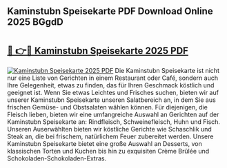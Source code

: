 ## Kaminstubn Speisekarte PDF Download Online 2025 BGgdD

# <h2><a href="http://gcct17.nevu.top/?p=Kaminstubn+Speisekarte">🔗 👉🔴 Kaminstubn Speisekarte 2025 PDF</a></h2>

[![Kaminstubn Speisekarte 2025 PDF](https://i.imgur.com/dBaPXMq.png)](http://gcct17.nevu.top/?p=Kaminstubn+Speisekarte)
Die Kaminstubn Speisekarte ist nicht nur eine Liste von Gerichten in einem Restaurant oder Café, sondern auch Ihre Gelegenheit, etwas zu finden, das für Ihren Geschmack köstlich und geeignet ist. Wenn Sie etwas Leichtes und Frisches suchen, bieten wir auf unserer Kaminstubn Speisekarte unseren Salatbereich an, in dem Sie aus frischen Gemüse- und Obstsalaten wählen können. Für diejenigen, die Fleisch lieben, bieten wir eine umfangreiche Auswahl an Gerichten auf der Kaminstubn Speisekarte an: Rindfleisch, Schweinefleisch, Huhn und Fisch. Unseren Auserwählten bieten wir köstliche Gerichte wie Schaschlik und Steak an, die bei frischem, natürlichem Feuer zubereitet werden. Unsere Kaminstubn Speisekarte bietet eine große Auswahl an Desserts, von klassischen Torten und Kuchen bis hin zu exquisiten Crème Brûlée und Schokoladen-Schokoladen-Extras.
